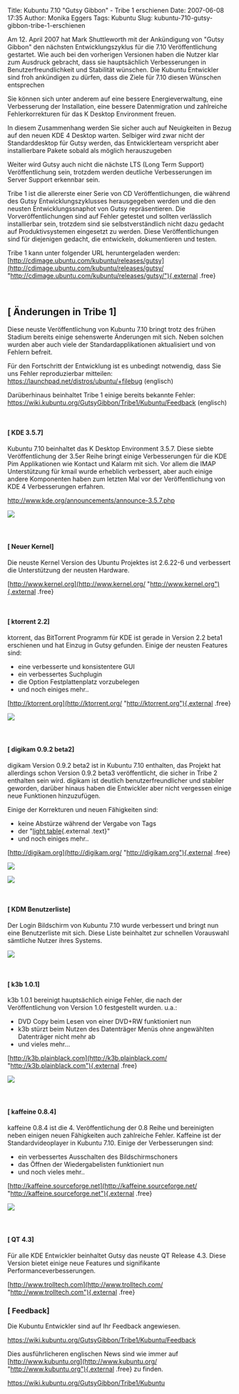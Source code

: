 Title: Kubuntu 7.10 "Gutsy Gibbon" - Tribe 1 erschienen
Date: 2007-06-08 17:35
Author: Monika Eggers
Tags: Kubuntu
Slug: kubuntu-710-gutsy-gibbon-tribe-1-erschienen

Am 12. April 2007 hat Mark Shuttleworth mit der Ankündigung von "Gutsy
Gibbon" den nächsten Entwicklungszyklus für die 7.10 Veröffentlichung
gestartet. Wie auch bei den vorherigen Versionen haben die Nutzer klar
zum Ausdruck gebracht, dass sie hauptsächlich Verbesserungen in
Benutzerfreundlichkeit und Stabilität wünschen. Die Kubuntu Entwickler
sind froh ankündigen zu dürfen, dass die Ziele für 7.10 diesen Wünschen
entsprechen


Sie können sich unter anderem auf eine bessere Energieverwaltung, eine
Verbesserung der Installation, eine bessere Datenmigration und
zahlreiche Fehlerkorrekturen für das K Desktop Environment freuen.


<!--break--><!--break-->

In diesem Zusammenhang werden Sie sicher auch auf Neuigkeiten in Bezug
auf den neuen KDE 4 Desktop warten. Selbiger wird zwar nicht der
Standarddesktop für Gutsy werden, das Entwicklerteam verspricht aber
installierbare Pakete sobald als möglich herauszugeben


Weiter wird Gutsy auch nicht die nächste LTS (Long Term Support)
Veröffentlichung sein, trotzdem werden deutliche Verbesserungen im
Server Support erkennbar sein.


Tribe 1 ist die allererste einer Serie von CD Veröffentlichungen, die
während des Gutsy Entwicklungszyklusses herausgegeben werden und die den
neusten Entwicklungssnaphot von Gutsy repräsentieren. Die
Vorveröffentlichungen sind auf Fehler getestet und sollten verlässlich
installierbar sein, trotzdem sind sie selbstverständlich nicht dazu
gedacht auf Produktivsystemen eingesetzt zu werden. Diese
Veröffentlichungen sind für diejenigen gedacht, die entwickeln,
dokumentieren und testen.


Tribe 1 kann unter folgender URL heruntergeladen werden:
[http://cdimage.ubuntu.com/kubuntu/releases/gutsy](http://cdimage.ubuntu.com/kubuntu/releases/gutsy/ "http://cdimage.ubuntu.com/kubuntu/releases/gutsy/"){.external
.free}


 


[ Änderungen in Tribe 1]
--------------------------------------


Diese neuste Veröffentlichung von Kubuntu 7.10 bringt trotz des frühen
Stadium bereits einige sehenswerte Änderungen mit sich. Neben solchen
wurden aber auch viele der Standardapplikationen aktualisiert und von
Fehlern befreit.


Für den Fortschritt der Entwicklung ist es unbedingt notwendig, dass Sie
uns Fehler reproduzierbar mitteilen:
<https://launchpad.net/distros/ubuntu/+filebug> (englisch)


Darüberhinaus beinhaltet Tribe 1 einige bereits bekannte Fehler:
<https://wiki.kubuntu.org/GutsyGibbon/Tribe1/Kubuntu/Feedback>
(englisch)


 


#### [ KDE 3.5.7]


Kubuntu 7.10 beinhaltet das K Desktop Environment 3.5.7. Diese siebte
Veröffentlichung der 3.5er Reihe bringt einige Verbesserungen für die
KDE Pim Applikationen wie Kontact und Kalarm mit sich. Vor allem die
IMAP Unterstützung für kmail wurde erheblich verbessert, aber auch
einige andere Komponenten haben zum letzten Mal vor der Veröffentlichung
von KDE 4 Verbesserungen erfahren.


<http://www.kde.org/announcements/announce-3.5.7.php>


<a href="http://www.kde.org/announcements/announce-3.5.7.php" class="external free" title="http://www.kde.org/announcements/announce-3.5.7.php" rel="nofollow">  

</a>  

[![](http://www.kubuntu-de.org/files/gutsy_tribe1/desktop.png)](http://www.kubuntu-de.org/files/gutsy_tribe1/desktop.png)


#### 


 


#### [ Neuer Kernel]


Die neuste Kernel Version des Ubuntu Projektes ist 2.6.22-6 und
verbessert die Unterstützung der neusten Hardware.


[http://www.kernel.org](http://www.kernel.org/ "http://www.kernel.org"){.external
.free}


 


#### [ ktorrent 2.2]


ktorrent, das BitTorrent Programm für KDE ist gerade in Version 2.2
beta1 erschienen und hat Einzug in Gutsy gefunden. Einige der neusten
Features sind:


-   eine verbesserte und konsistentere GUI
-   ein verbessertes Suchplugin
-   die Option Festplattenplatz vorzubelegen
-   und noch einiges mehr..


[http://ktorrent.org](http://ktorrent.org/ "http://ktorrent.org"){.external
.free}


<a href="http://ktorrent.org/" class="external free" title="http://ktorrent.org" rel="nofollow">  

</a>[![](http://www.kubuntu-de.org/files/gutsy_tribe1/ktorrent.png)](http://www.kubuntu-de.org/files/gutsy_tribe1/ktorrent.png)


#### 


#### 


 


#### [ digikam 0.9.2 beta2]


digikam Version 0.9.2 beta2 ist in Kubuntu 7.10 enthalten, das Projekt
hat allerdings schon Version 0.9.2 beta3 veröffentlicht, die sicher in
Tribe 2 enthalten sein wird. digikam ist deutlich benutzerfreundlicher
und stabiler geworden, darüber hinaus haben die Entwickler aber nicht
vergessen einige neue Funktionen hinzuzufügen.


Einige der Korrekturen und neuen Fähigkeiten sind:


-   keine Abstürze während der Vergabe von Tags
-   der "[light
    table](http://digikam3rdparty.free.fr/Screenshots/lighttable_v8.png "http://digikam3rdparty.free.fr/Screenshots/lighttable_v8.png"){.external
    .text}"
-   und noch einiges mehr..


[http://digikam.org](http://digikam.org/ "http://digikam.org"){.external
.free}


[![](http://www.kubuntu-de.org/files/gutsy_tribe1/digikam1.png)](http://www.kubuntu-de.org/files/gutsy_tribe1/digikam1.png)


[![](http://www.kubuntu-de.org/files/gutsy_tribe1/digikam2.png)](http://www.kubuntu-de.org/files/gutsy_tribe1/digikam2.png)


 


#### [ KDM Benutzerliste]


Der Login Bildschirm von Kubuntu 7.10 wurde verbessert und bringt nun
eine Benutzerliste mit sich. Diese Liste beinhaltet zur schnellen
Vorauswahl sämtliche Nutzer ihres Systems.


[![](http://www.kubuntu-de.org/files/gutsy_tribe1/kdm.png)](http://www.kubuntu-de.org/files/gutsy_tribe1/kdm.png)


 


#### [ k3b 1.0.1]


k3b 1.0.1 bereinigt hauptsächlich einige Fehler, die nach der
Veröffentlichung von Version 1.0 festgestellt wurden. u.a.:


-   DVD Copy beim Lesen von einer DVD+RW funktioniert nun
-   k3b stürzt beim Nutzen des Datenträger Menüs ohne angewählten
    Datenträger nicht mehr ab
-   und vieles mehr...


[http://k3b.plainblack.com](http://k3b.plainblack.com/ "http://k3b.plainblack.com"){.external
.free}


<a href="http://k3b.plainblack.com/" class="external free" title="http://k3b.plainblack.com" rel="nofollow">  

</a>


[![](http://www.kubuntu-de.org/files/gutsy_tribe1/k3b.png)](http://www.kubuntu-de.org/files/gutsy_tribe1/k3b.png)


#### 


#### 


 


#### [ kaffeine 0.8.4]


kaffeine 0.8.4 ist die 4. Veröffentlichung der 0.8 Reihe und bereinigten
neben einigen neuen Fähigkeiten auch zahlreiche Fehler. Kaffeine ist der
Standardvideoplayer in Kubuntu 7.10. Einige der Verbesserungen sind:


-   ein verbessertes Ausschalten des Bildschirmschoners
-   das Öffnen der Wiedergabelisten funktioniert nun
-   und noch vieles mehr..


[http://kaffeine.sourceforge.net](http://kaffeine.sourceforge.net/ "http://kaffeine.sourceforge.net"){.external
.free}


<a href="http://kaffeine.sourceforge.net/" class="external free" title="http://kaffeine.sourceforge.net" rel="nofollow">  

</a>[![](http://www.kubuntu-de.org/files/gutsy_tribe1/kaffeine.png)](http://www.kubuntu-de.org/files/gutsy_tribe1/kaffeine.png)


#### 


#### 


 


#### [ QT 4.3]


Für alle KDE Entwickler beinhaltet Gutsy das neuste QT Release 4.3.
Diese Version bietet einige neue Features und signifikante
Performanceverbesserungen.


[http://www.trolltech.com](http://www.trolltech.com/ "http://www.trolltech.com"){.external
.free}


<a href="http://www.trolltech.com/" class="external free" title="http://www.trolltech.com" rel="nofollow">  

</a>


### [ Feedback]


Die Kubuntu Entwickler sind auf Ihr Feedback angewiesen.


<https://wiki.kubuntu.org/GutsyGibbon/Tribe1/Kubuntu/Feedback>


Dies ausführlicheren englischen News sind wie immer auf
[http://www.kubuntu.org](http://www.kubuntu.org/ "http://www.kubuntu.org"){.external
.free} zu finden.


<https://wiki.kubuntu.org/GutsyGibbon/Tribe1/Kubuntu>


<!-- end content --><!-- end content -->
